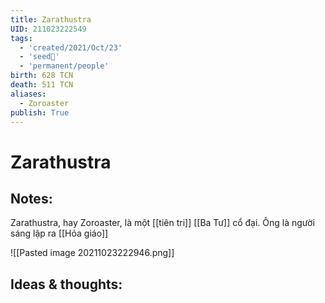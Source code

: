 ```yaml
---
title: Zarathustra
UID: 211023222549
tags:
  - 'created/2021/Oct/23'
  - 'seed🥜'
  - 'permanent/people'
birth: 628 TCN
death: 511 TCN
aliases:
  - Zoroaster
publish: True
---
```

# Zarathustra

## Notes:
Zarathustra, hay Zoroaster, là một [[tiên tri]] [[Ba Tư]] cổ đại. Ông là người sáng lập ra [[Hỏa giáo]]

![[Pasted image 20211023222946.png]]

## Ideas & thoughts:
